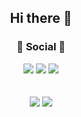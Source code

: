 
<!--
**jiixon/jiixon** is a ✨ _special_ ✨ repository because its `README.md` (this file) appears on your GitHub profile.

Here are some ideas to get you started:

- 🔭 I’m currently working on ...
- 🌱 I’m currently learning ...
- 👯 I’m looking to collaborate on ...
- 🤔 I’m looking for help with ...
- 💬 Ask me about ...
- 📫 How to reach me: ...
- 😄 Pronouns: ...
- ⚡ Fun fact: ...
-->

<!--<div align="center">
  <img align="center" src="https://capsule-render.vercel.app/api?type=waving&color=gradient&customColorList=0,2,2,5,3&reversal=true&height=200&text=jiixon%20github&fontAlign=50&animation=twinkling0&desc=Desc&descAlign=20" />
</div>-->
<div align="center"><h2>Hi there 👋</h2></div>



<h3 align="center"><b>💌 Social 💌</b></h3>
<div align="center">
	<a href="mailto:jr0107380@gmail.com"><img src="https://img.shields.io/badge/Gmail-D14836?style=flat-square&logo=gmail&logoColor=white&link=mailto:jr0107380@gmail.com"/></a>
	<a href="https://www.instagram.com/jiix_on" target="_blank">
		<img src="https://img.shields.io/badge/instagram-E4405F?style=flat-square&logo=Instagram&logoColor=white"/></a>
	<a href="https://jiixon.tistory.com/" target="_blank">
		<img src="https://img.shields.io/badge/tistory-000000?style=flat-square&logo=Tistory&logoColor=white"/></a>
</div><br>
<!--
<h3 align="center"><b>⛏️Tech Stack⛏️</b></h3>
<div align="center">
	<img src="https://img.shields.io/badge/Spring Boot-6DB33F?style=for-the-badge&logo=appveyor&logo=Spirng Boot&logoColor=white"/>
</div><br>-->



<div align=center>
	<br>
<img src="https://github-readme-stats-eta-lemon.vercel.app/api?username=jiixon&show_icons=true&theme=radical">
<img src="https://github-readme-stats-eta-lemon.vercel.app/api/top-langs/?username=jiixon&layout=compact&theme=radical">
 
 <!--<div align="center">
	 <a href="https://hits.seeyoufarm.com"><img src="https://hits.seeyoufarm.com/api/count/incr/badge.svg?url=https%3A%2F%2Fgithub.com%2Fjiixon%2Fhit-counter&count_bg=%2379C83D&title_bg=%23555555&icon=&icon_color=%23E7E7E7&title=hits&edge_flat=false"/></a>
 </div>-->

<!--![Jiixon's GitHub Contributor stats](https://github-contributor-stats.vercel.app/api?username=jiixon)-->
</div>
